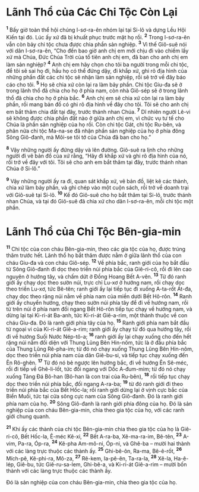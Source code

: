 # Lãnh Thổ của Các Chi Tộc Còn Lại
<sup><b>1</b></sup> Bấy giờ toàn thể hội chúng I-sơ-ra-ên nhóm lại tại Si-lô và dựng Lều Hội Kiến tại đó. Lúc ấy xứ đã bị khuất phục trước mặt họ rồi. <sup><b>2</b></sup> Trong I-sơ-ra-ên vẫn còn bảy chi tộc chưa được chia phần sản nghiệp. <sup><b>3</b></sup> Vì thế Giô-suê nói với dân I-sơ-ra-ên, “Cho đến bao giờ anh chị em mới chịu đi vào chiếm lấy xứ mà Chúa, Ðức Chúa Trời của tổ tiên anh chị em, đã ban cho anh chị em làm sản nghiệp? <sup><b>4</b></sup> Anh chị em hãy chọn cho tôi ba người trong mỗi chi tộc, để tôi sẽ sai họ đi, hầu họ có thể đứng dậy, đi khắp xứ, ghi rõ địa hình của những phần đất các chi tộc sẽ nhận làm sản nghiệp, rồi sẽ trở về đây báo cáo cho tôi. <sup><b>5</b></sup> Họ sẽ chia xứ còn lại ra làm bảy phần. Chi tộc Giu-đa sẽ ở trong lãnh thổ đã chia cho họ ở phía nam, còn nhà Giô-sép sẽ ở trong lãnh thổ đã chia cho họ ở phía bắc. <sup><b>6</b></sup> Anh chị em sẽ chia xứ còn lại ra làm bảy phần, rồi mang bản đồ có ghi rõ địa hình về đây cho tôi. Tôi sẽ cho anh chị em bắt thăm chia đất tại đây, trước thánh nhan Chúa. <sup><b>7</b></sup> Dĩ nhiên người Lê-vi sẽ không được chia phần đất nào ở giữa anh chị em, vì chức vụ tư tế cho Chúa là phần sản nghiệp của họ rồi. Còn chi tộc Gát, chi tộc Ru-bên, và phân nửa chi tộc Ma-na-se đã nhận phần sản nghiệp của họ ở phía đông Sông Giô-đanh, mà Môi-se tôi tớ của Chúa đã ban cho họ.”

<sup><b>8</b></sup> Vậy những người ấy đứng dậy và lên đường. Giô-suê ra lịnh cho những người đi vẽ bản đồ của xứ rằng, “Hãy đi khắp xứ và ghi rõ địa hình của nó, rồi trở về đây với tôi. Tôi sẽ cho anh em bắt thăm tại đây, trước thánh nhan Chúa ở Si-lô.”

<sup><b>9</b></sup> Vậy những người ấy ra đi, quan sát khắp xứ, vẽ bản đồ, liệt kê các thành, chia xứ làm bảy phần, và ghi chép vào một cuộn sách, rồi trở về doanh trại với Giô-suê tại Si-lô. <sup><b>10</b></sup> Kế đó Giô-suê cho họ bắt thăm tại Si-lô, trước thánh nhan Chúa, và tại đó Giô-suê đã chia xứ cho dân I-sơ-ra-ên, mỗi chi tộc một phần.

# Lãnh Thổ của Chi Tộc Bên-gia-min
<sup><b>11</b></sup> Chi tộc của con cháu Bên-gia-min, theo các gia tộc của họ, được trúng thăm trước hết. Lãnh thổ họ bắt thăm được nằm ở giữa lãnh thổ của con cháu Giu-đa và con cháu Giô-sép. <sup><b>12</b></sup> Về phía bắc, ranh giới của họ bắt đầu từ Sông Giô-đanh đi dọc theo triền núi phía bắc của Giê-ri-cô, rồi đi lên cao nguyên ở hướng tây, và chấm dứt ở Ðồng Hoang Bết A-vên. <sup><b>13</b></sup> Từ đó ranh giới ấy chạy dọc theo sườn núi, trực chỉ Lu-xơ ở hướng nam, rồi chạy dọc theo triền Lu-xơ, tức Bê-tên; ranh giới ấy lại tiếp tục đi xuống A-ta-rốt Át-đa, chạy dọc theo rặng núi nằm về phía nam của miền dưới Bết Hô-rôn. <sup><b>14</b></sup> Ranh giới ấy chuyển hướng, chạy theo sườn núi phía tây để đi về hướng nam, rồi từ trên núi ở phía nam đối ngang Bết Hô-rôn tiếp tục chạy về hướng nam, và dừng lại tại Ki-ri-át Ba-anh, tức Ki-ri-át Giê-a-rim, một thành thuộc về con cháu Giu-đa. Ðó là ranh giới phía tây của họ. <sup><b>15</b></sup> Ranh giới phía nam bắt đầu từ ngoại vi của Ki-ri-át Giê-a-rim; ranh giới ấy chạy từ đó qua hướng tây, rồi đi về hướng Suối Nước Nép-tô-a; <sup><b>16</b></sup> ranh giới ấy lại chạy xuống cho đến hết rặng núi nằm đối diện với Thung Lũng Bên Hin-nôm, tức là ở đầu phía bắc của Thung Lũng Rê-pha-im; từ đó nó chạy xuống Thung Lũng Bên Hin-nôm, dọc theo triền núi phía nam của dân Giê-bu-si, và tiếp tục chạy xuống đến Ên Rô-ghên. <sup><b>17</b></sup> Từ đó nó bẻ ngược lên hướng bắc, đi về hướng Ên Sê-méc, rồi đi tiếp về Ghê-li-lốt, tức đối ngang với Dốc A-đum-mim; từ đó nó chạy xuống Tảng Ðá Bô-han (Bô-han là con trai của Ru-bên), <sup><b>18</b></sup> rồi tiếp tục chạy dọc theo triền núi phía bắc, đối ngang A-ra-ba; <sup><b>19</b></sup> từ đó ranh giới đi theo triền núi phía bắc của Bết Hốc-la; rồi ranh giới dừng lại ở vịnh cực bắc của Biển Muối, tức tại cửa sông cực nam của Sông Giô-đanh. Ðó là ranh giới phía nam của họ. <sup><b>20</b></sup> Sông Giô-đanh là ranh giới phía đông của họ. Ðó là sản nghiệp của con cháu Bên-gia-min, chia theo gia tộc của họ, với các ranh giới chung quanh.

<sup><b>21</b></sup> Khi ấy các thành của chi tộc Bên-gia-min chia theo gia tộc của họ là Giê-ri-cô, Bết Hốc-la, Ê-méc Kê-xi, <sup><b>22</b></sup> Bết A-ra-ba, Xê-ma-ra-im, Bê-tên, <sup><b>23</b></sup> A-vim, Pa-ra, Óp-ra, <sup><b>24</b></sup> Kê-pha Am-mô-ni, Óp-ni, và Ghê-ba – mười hai thành với các làng trực thuộc các thành ấy. <sup><b>25</b></sup> Ghi-bê-ôn, Ra-ma, Bê-ê-rốt, <sup><b>26</b></sup> Mích-pê, Kê-phi-ra, Mô-za, <sup><b>27</b></sup> Rê-kem, Ia-pê-ên, Ta-ra-la, <sup><b>28</b></sup> Xê-la, Ha-ê-lép, Giê-bu, tức Giê-ru-sa-lem, Ghi-bê-a, và Ki-ri-át Giê-a-rim – mười bốn thành với các làng trực thuộc các thành ấy.

Ðó là sản nghiệp của con cháu Bên-gia-min, chia theo gia tộc của họ.

